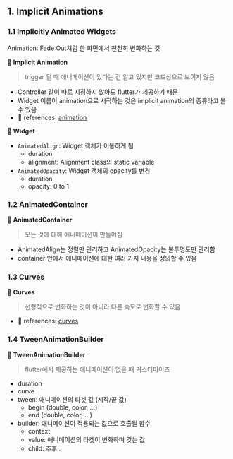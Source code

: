 ## 1. Implicit Animations

### 1.1 Implicitly Animated Widgets

Animation: Fade Out처럼 한 화면에서 천천히 변화하는 것

📍 **Implicit Animation**

> trigger 될 때 애니메이션이 있다는 건 알고 있지만 코드상으로 보이지 않음

- Controller 같이 따로 지정하지 않아도 flutter가 제공하기 때문
- Widget 이름이 animation으로 시작하는 것은 implicit animation의 종류라고 볼 수 있음
- 📜 references: [animation](https://docs.flutter.dev/ui/widgets/animation)

📌 **Widget**

- `AnimatedAlign`: Widget 객체가 이동하게 됨
  - duration
  - alignment: Alignment class의 static variable
- `AnimatedOpacity`: Widget 객체의 opacity를 변경
  - duration
  - opacity: 0 to 1


### 1.2 AnimatedContainer

📍 **AnimatedContainer**

> 모든 것에 대해 애니메이션이 만들어짐

- AnimatedAlign는 정렬만 관리하고 AnimatedOpacity는 불투명도만 관리함
- container 안에서 애니메이션에 대한 여러 가지 내용을 정의할 수 있음

### 1.3 Curves

📍 **Curves**

> 선형적으로 변화하는 것이 아니라 다른 속도로 변화할 수 있음

- 📜 references: [curves](https://api.flutter.dev/flutter/animation/Curves-class.html)

### 1.4 TweenAnimationBuilder

📍 **TweenAnimationBuilder**

> flutter에서 제공하는 애니메이션이 없을 때 커스터마이즈

- duration
- curve
- tween: 애니메이션의 타겟 값 (시작/끝 값)
  - begin (double, color, ...)
  - end (double, color, ...)
- builder: 애니메이션이 적용되는 값으로 호출될 함수
  - context
  - value: 애니메이션의 타겟이 변화하며 갖는 값
  - child: 추후..

